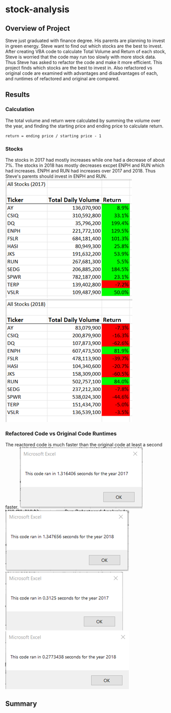 # stock-analysis
## Overview of Project

Steve just graduated with finance degree. His parents are planning to invest in green energy. Steve want to find out which stocks are the best to invest. After creating VBA code to calculate Total Volume and Return of each stock, Steve is worried that the code may run too slowly with more stock data. Thus Steve has asked to refactor the code and make it more efficient. This project finds which stocks are the best to invest in. Also refactored vs original code are examined with advantages and disadvantages of each, and runtimes of refactored and original are compared.

## Results
### Calculation
The total volume and return were calculated by summing the volume over the year, and finding the starting price and ending price to calculate return. 
```
return = ending price / starting price - 1
```
### Stocks
The stocks in 2017 had mostly increases while one had a decrease of about 7%. The stocks in 2018 has mostly decreases excpet ENPH and RUN which had increases. ENPH and RUN had increases over 2017 and 2018. Thus Steve's parents should invest in ENPH and RUN.
![stocks2017](https://github.com/eddieperez1/stock-analysis/blob/main/Resources/VBA_Challenge_2017.png)
![stocks2018](https://github.com/eddieperez1/stock-analysis/blob/main/Resources/VBA_Challenge_2018.png)

### Refactored Code vs Original Code Runtimes
The reactored code is much faster than the original code at least a second faster. 
![Original Code 2017](https://github.com/eddieperez1/stock-analysis/blob/main/Screenshots/originalCode2017.png)
![Original Code 2018](https://github.com/eddieperez1/stock-analysis/blob/main/Screenshots/originalCode2018.png)
![Refactored Code 2017](https://github.com/eddieperez1/stock-analysis/blob/main/Screenshots/refactoredCode2017.png)
![Refactored Code 2018](https://github.com/eddieperez1/stock-analysis/blob/main/Screenshots/refactoredCode2018.png)
## Summary
